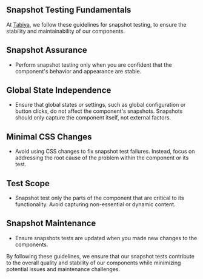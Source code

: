 ## Snapshot Testing Fundamentals

At [Tabiya](https://tabiya.tech), we follow these guidelines for snapshot testing, to ensure the stability and maintainability of our components.

## **Snapshot Assurance**

- Perform snapshot testing only when you are confident that the component's behavior and appearance are stable.

## **Global State Independence**

- Ensure that global states or settings, such as global configuration or button clicks, do not affect the component's
snapshots. Snapshots should only capture the component itself, not external factors.

## **Minimal CSS Changes**

- Avoid using CSS changes to fix snapshot test failures. Instead, focus on addressing the root cause of the problem
  within the component or its test.

## **Test Scope**

- Snapshot test only the parts of the component that are critical to its functionality. Avoid capturing non-essential or
  dynamic content.

## **Snapshot Maintenance**
- Ensure snapshots tests are updated when you made new changes to the components.

By following these guidelines, we ensure that our snapshot tests contribute to the overall quality and stability of our
components while minimizing potential issues and maintenance challenges.

